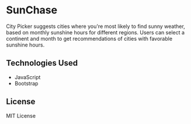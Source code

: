 # SunChase

City Picker suggests cities where you're most likely to find sunny weather, based on monthly sunshine hours for different regions. Users can select a continent and month to get recommendations of cities with favorable sunshine hours.

## Technologies Used

- JavaScript
- Bootstrap

## License

MIT License
